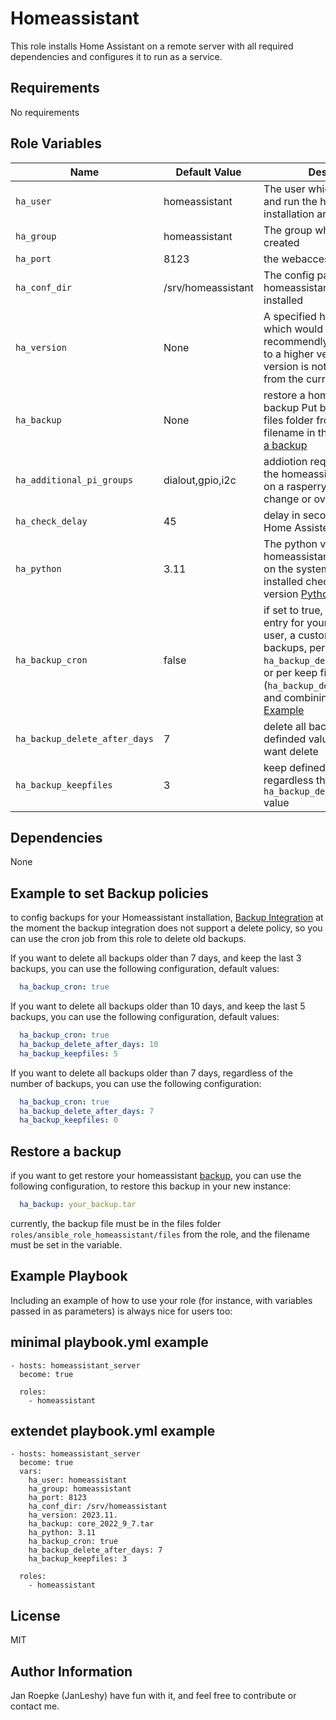 # Homeassistant

This role installs Home Assistant on a remote server with all required dependencies and configures it to run as a service.

## Requirements

No requirements

## Role Variables

| Name                          | Default Value      | Description                                                                                                                                                                                                                       |
| ----------------------------- | ------------------ | --------------------------------------------------------------------------------------------------------------------------------------------------------------------------------------------------------------------------------- |
| `ha_user`                     | homeassistant      | The user which would created and run the homeassistant installation and service                                                                                                                                                   |
| `ha_group`                    | homeassistant      | The group which would created                                                                                                                                                                                                     |
| `ha_port`                     | 8123               | the webaccess port                                                                                                                                                                                                                |
| `ha_conf_dir`                 | /srv/homeassistant | The config path, where homeassistant woud be installed                                                                                                                                                                            |
| `ha_version`                  | None               | A specified homeassistant which would be installed, recommendly use for updated to a higher version if the new version is not next version from the current installation.                                                         |
| `ha_backup`                   | None               | restore a homeassistant backup Put backup file in the files folder from role and set filename in th variable, [Restore a backup](#restore-a-backup)                                                                         |
| `ha_additional_pi_groups`     | dialout,gpio,i2c   | addiotion requrired groups for the homeassitent installation on a rasperry pi, do not change or overwrite the values                                                                                                              |
| `ha_check_delay`              | 45                 | delay in seconds for waiting if Home Assistent is available                                                                                                                                                                       |
| `ha_python`                   | 3.11               | The python version for homeassistant, if not available on the system it will be installed check recommend version [Python](https://www.home-assistant.io/installation/macos#install-home-assistant-core)                          |
| `ha_backup_cron`              | false              | if set to true, it creates an cron entry for your homeassistant user, a custom delete time for backups, per day (var: `ha_backup_delete_after_days`) or per keep files (`ha_backup_delete_after_days`) and combining both values. [Example](#example-backup-policies) |
| `ha_backup_delete_after_days` | 7                  | delete all backups older definded value in days, if you want delete                                                                                                                                                                                    |
| `ha_backup_keepfiles`         | 3                  | keep defined value files, regardless the `ha_backup_delete_after_days` value                                                                                                                                                      |

## Dependencies

None

## Example to set Backup policies

to config backups for your Homeassistant installation, [Backup Integration](https://www.home-assistant.io/integrations/backup/)
at the moment the backup integration does not support a delete policy, so you can use the cron job from this role to delete old backups.

If you want to delete all backups older than 7 days, and keep the last 3 backups, you can use the following configuration, default values:

```yaml
  ha_backup_cron: true
```

If you want to delete all backups older than 10 days, and keep the last 5 backups, you can use the following configuration, default values:

```yaml
  ha_backup_cron: true
  ha_backup_delete_after_days: 10
  ha_backup_keepfiles: 5
```

If you want to delete all backups older than 7 days, regardless of the number of backups, you can use the following configuration:

```yaml
  ha_backup_cron: true
  ha_backup_delete_after_days: 7
  ha_backup_keepfiles: 0
```

## Restore a backup

if you want to get restore your homeassistant [backup](https://www.home-assistant.io/common-tasks/os/#backups), you can use the following configuration, to restore this backup in your new instance:

```yaml
  ha_backup: your_backup.tar
```

currently, the backup file must be in the files folder `roles/ansible_role_homeassistant/files` from the role, and the filename must be set in the variable.

## Example Playbook

Including an example of how to use your role (for instance, with variables passed in as parameters) is always nice for users too:

## minimal playbook.yml example

    - hosts: homeassistant_server
      become: true

      roles:
        - homeassistant

## extendet playbook.yml example

    - hosts: homeassistant_server
      become: true
      vars:
        ha_user: homeassistant
        ha_group: homeassistant
        ha_port: 8123
        ha_conf_dir: /srv/homeassistant
        ha_version: 2023.11.
        ha_backup: core_2022_9_7.tar
        ha_python: 3.11
        ha_backup_cron: true
        ha_backup_delete_after_days: 7
        ha_backup_keepfiles: 3

      roles:
        - homeassistant

## License

MIT

## Author Information

Jan Roepke (JanLeshy)
have fun with it, and feel free to contribute or contact me.
